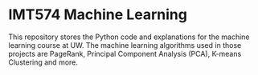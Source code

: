 # IMT574 Machine Learning
 
This repository stores the Python code and explanations for the machine learning course at UW. The machine learning algorithms used in those projects are PageRank, Principal Component Analysis (PCA), K-means Clustering and more.  
